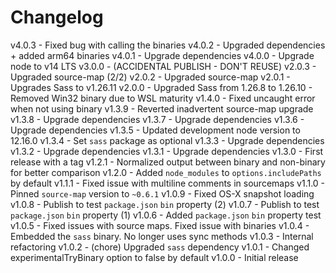 
# Changelog

v4.0.3 - Fixed bug with calling the binaries
v4.0.2 - Upgraded dependencies + added arm64 binaries
v4.0.1 - Upgrade dependencies
v4.0.0 - Upgrade node to v14 LTS
v3.0.0 - (ACCIDENTAL PUBLISH - DON'T REUSE)
v2.0.3 - Upgraded source-map (2/2)
v2.0.2 - Upgraded source-map
v2.0.1 - Upgrades Sass to v1.26.11
v2.0.0 - Upgraded Sass from 1.26.8 to 1.26.10
       - Removed Win32 binary due to WSL maturity
v1.4.0 - Fixed uncaught error when not using binary
v1.3.9 - Reverted inadvertent source-map upgrade
v1.3.8 - Upgrade dependencies
v1.3.7 - Upgrade dependencies
v1.3.6 - Upgrade dependencies
v1.3.5 - Updated development node version to 12.16.0
v1.3.4 - Set `sass` package as optional
v1.3.3 - Upgrade dependencies
v1.3.2 - Upgrade dependencies
v1.3.1 - Upgrade dependencies
v1.3.0 - First release with a tag
v1.2.1 - Normalized output between binary and non-binary for better comparison
v1.2.0 - Added `node_modules` to `options.includePaths` by default
v1.1.1 - Fixed issue with multiline comments in sourcemaps
v1.1.0 - Pinned `source-map` version to `~0.6.1`
v1.0.9 - Fixed OS-X snapshot loading
v1.0.8 - Publish to test `package.json` `bin` property (2)
v1.0.7 - Publish to test `package.json` `bin` property (1)
v1.0.6 - Added `package.json` `bin` property test
v1.0.5 - Fixed issues with source maps. Fixed issue with binaries
v1.0.4 - Embedded the `sass` binary. No longer uses sync methods
v1.0.3 - Internal refactoring
v1.0.2 - (chore) Upgraded `sass` dependency
v1.0.1 - Changed experimentalTryBinary option to false by default
v1.0.0 - Initial release
